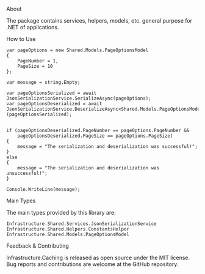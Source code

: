 About

The package contains services, helpers, models, etc. general purpose for .NET of applications.

How to Use

    var pageOptions = new Shared.Models.PageOptionsModel
    {
        PageNumber = 1,
        PageSize = 10
    };

    var message = string.Empty;

    var pageOptionsSerialized = await JsonSerializationService.SerializeAsync(pageOptions);
    var pageOptionsDeserialized = await JsonSerializationService.DeserializeAsync<Shared.Models.PageOptionsModel>(pageOptionsSerialized);


    if (pageOptionsDeserialized.PageNumber == pageOptions.PageNumber &&
        pageOptionsDeserialized.PageSize == pageOptions.PageSize)
    {
        message = "The serialization and deserialization was successful!";
    }
    else
    {
        message = "The serialization and deserialization was unsuccessful!";
    }

    Console.WriteLine(message);
    
 
Main Types

The main types provided by this library are:

    Infrastructure.Shared.Services.JsonSerializationService
    Infrastructure.Shared.Helpers.ConstantsHelper
    Infrastructure.Shared.Models.PageOptionsModel


Feedback & Contributing

Infrastructure.Caching is released as open source under the MIT license. Bug reports and contributions are welcome at the GitHub repository.
